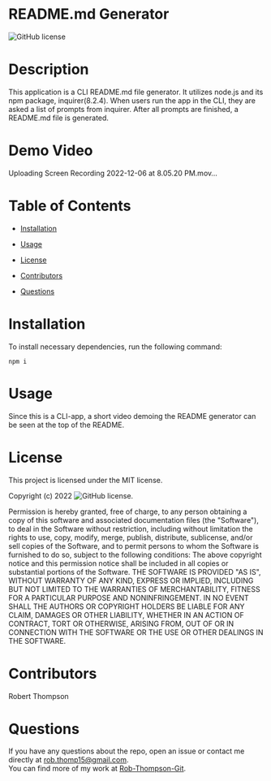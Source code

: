 

# README.md Generator
![GitHub license](https://img.shields.io/badge/license-MIT-blue.svg)

# Description

This application is a CLI README.md file generator. It utilizes node.js and its npm package, inquirer(8.2.4). When users run the app in the CLI, they are asked a list of prompts from inquirer. After all prompts are finished, a README.md file is generated.

# Demo Video

Uploading Screen Recording 2022-12-06 at 8.05.20 PM.mov…

# Table of Contents 

* [Installation](#installation)

* [Usage](#usage)

* [License](#license)

* [Contributors](#contributors)

* [Questions](#questions)

# Installation

To install necessary dependencies, run the following command:

```
npm i
```

# Usage

Since this is a CLI-app, a short video demoing the README generator can be seen at the top of the README.

# License

This project is licensed under the MIT license.

Copyright (c) 2022 ![GitHub license](https://img.shields.io/badge/license-MIT-blue.svg).
        
Permission is hereby granted, free of charge, to any person obtaining a copy of this software and associated
documentation files (the "Software"), to deal in the Software without restriction, including without limitation
the rights to use, copy, modify, merge, publish, distribute, sublicense, and/or sell copies of the Software, and
to permit persons to whom the Software is furnished to do so, subject to the following conditions:
The above copyright notice and this permission notice shall be included in all copies or substantial portions
of the Software.
THE SOFTWARE IS PROVIDED "AS IS", WITHOUT WARRANTY OF ANY KIND, EXPRESS OR IMPLIED, INCLUDING BUT NOT LIMITED TO 
THE WARRANTIES OF MERCHANTABILITY, FITNESS FOR A PARTICULAR PURPOSE AND NONINFRINGEMENT. IN NO EVENT SHALL THE 
AUTHORS OR COPYRIGHT HOLDERS BE LIABLE FOR ANY CLAIM, DAMAGES OR OTHER LIABILITY, WHETHER IN AN ACTION OF CONTRACT,
TORT OR OTHERWISE, ARISING FROM, OUT OF OR IN CONNECTION WITH THE SOFTWARE OR THE USE OR OTHER DEALINGS IN THE SOFTWARE.
  
# Contributors

Robert Thompson

# Questions

If you have any questions about the repo, open an issue or contact me directly at rob.thomp15@gmail.com.<br>
You can find more of my work at [Rob-Thompson-Git](https://github.com/Rob-Thompson-Git/).

